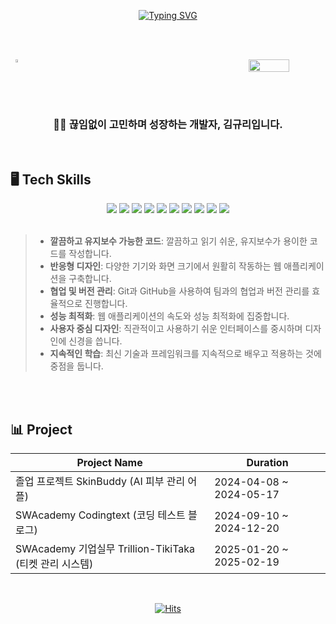 <div align="center">

<br><br>

[![Typing SVG](https://readme-typing-svg.herokuapp.com?font=Oleo+Script&color=A4C6DE&size=35&center=true&vCenter=true&width=404&height=53&lines=%E3%80%80%E3%80%80Welcome%2C+I'm+Gyuri.+%E3%80%80%E3%80%80)](https://git.io/typing-svg)

<br><br>

<div style="display: flex; justify-content: space-between;">
  <a href="https://github.com/anuraghazra/github-readme-stats">
    <img src="https://github-readme-stats.vercel.app/api?username=lamiiiii&show_icons=true&theme=material-palenight&hide_border=true&bg_color=A4C6DE&icon_color=E3E3E3A8&text_color=fff&title_color=24130F&count_private=true" width="48%" />
  </a>
  <img src="https://github-readme-stats.vercel.app/api/top-langs/?username=lamiiiii&layout=compact" width="36%" />
</div>

<br><br>
### 👩‍💻 끊임없이 고민하며 성장하는 개발자, 김규리입니다.
<br>
</div>

## 🖥️ Tech Skills
<div align="center">
  <img src="https://img.shields.io/badge/React-61DAFB?style=for-the-badge&logo=react&logoColor=white" />
  <img src="https://img.shields.io/badge/TypeScript-3178C6?style=for-the-badge&logo=typescript&logoColor=white" />
  <img src="https://img.shields.io/badge/JavaScript-F7DF1E?style=for-the-badge&logo=javascript&logoColor=black" />
  <img src="https://img.shields.io/badge/Node.js-339933?style=for-the-badge&logo=node.js&logoColor=white" />
  <img src="https://img.shields.io/badge/CSS3-1572B6?style=for-the-badge&logo=css3&logoColor=white" />
  <img src="https://img.shields.io/badge/C++-00599C?style=for-the-badge&logo=cplusplus&logoColor=white" />
   <img src="https://img.shields.io/badge/Git-F05032?style=for-the-badge&logo=git&logoColor=white" />
  <img src="https://img.shields.io/badge/GitHub-181717?style=for-the-badge&logo=github&logoColor=white" />
  <img src="https://img.shields.io/badge/Notion-000000?style=for-the-badge&logo=notion&logoColor=white" />
  <img src="https://img.shields.io/badge/Figma-F24E1E?style=for-the-badge&logo=figma&logoColor=white" />
</div>

<br>

> - **깔끔하고 유지보수 가능한 코드**: 깔끔하고 읽기 쉬운, 유지보수가 용이한 코드를 작성합니다.
> - **반응형 디자인**: 다양한 기기와 화면 크기에서 원활히 작동하는 웹 애플리케이션을 구축합니다.
> - **협업 및 버전 관리**: Git과 GitHub을 사용하여 팀과의 협업과 버전 관리를 효율적으로 진행합니다.
> - **성능 최적화**: 웹 애플리케이션의 속도와 성능 최적화에 집중합니다.
> - **사용자 중심 디자인**: 직관적이고 사용하기 쉬운 인터페이스를 중시하며 디자인에 신경을 씁니다.
> - **지속적인 학습**: 최신 기술과 프레임워크를 지속적으로 배우고 적용하는 것에 중점을 둡니다.

<br><br>

## 📊 Project

| Project Name        | Duration       |
|---------------------|----------------|
| 졸업 프로젝트 SkinBuddy (AI 피부 관리 어플) | 2024-04-08 ~ 2024-05-17 |
| SWAcademy Codingtext (코딩 테스트 블로그) | 2024-09-10 ~ 2024-12-20 |
| SWAcademy 기업실무 Trillion-TikiTaka (티켓 관리 시스템) | 2025-01-20 ~ 2025-02-19 |

<div align="center">
<br>

[![Hits](https://hits.seeyoufarm.com/api/count/incr/badge.svg?url=https%3A%2F%2Fgithub.com%2Flamiiiii&count_bg=%23A4C6DE&title_bg=%2324130F&icon=javascript.svg&icon_color=%23A4C6DE&title=hits&edge_flat=false)](https://hits.seeyoufarm.com)
<br>
</div>

